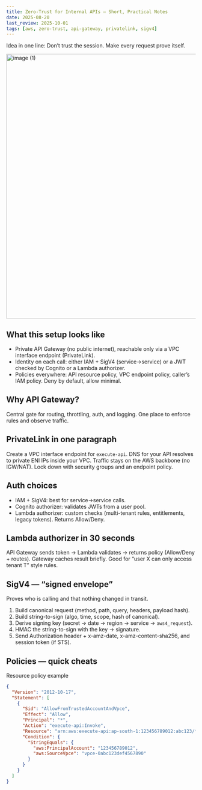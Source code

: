 ```yaml
---
title: Zero-Trust for Internal APIs — Short, Practical Notes
date: 2025-08-20
last_review: 2025-10-01
tags: [aws, zero-trust, api-gateway, privatelink, sigv4]
---
```


Idea in one line: Don’t trust the session. Make every request prove itself.

<img width="808" height="705" alt="image (1)" src="https://github.com/user-attachments/assets/ca3158c9-8cc9-4821-9326-c3dc7776e2fc" />

## What this setup looks like
- Private API Gateway (no public internet), reachable only via a VPC interface endpoint (PrivateLink).
- Identity on each call: either IAM + SigV4 (service→service) or a JWT checked by Cognito or a Lambda authorizer.
- Policies everywhere: API resource policy, VPC endpoint policy, caller’s IAM policy. Deny by default, allow minimal.

## Why API Gateway?
Central gate for routing, throttling, auth, and logging. One place to enforce rules and observe traffic.

## PrivateLink in one paragraph
Create a VPC interface endpoint for `execute-api`. DNS for your API resolves to private ENI IPs inside your VPC.
Traffic stays on the AWS backbone (no IGW/NAT). Lock down with security groups and an endpoint policy.

## Auth choices
- IAM + SigV4: best for service→service calls.
- Cognito authorizer: validates JWTs from a user pool.
- Lambda authorizer: custom checks (multi-tenant rules, entitlements, legacy tokens). Returns Allow/Deny.

## Lambda authorizer in 30 seconds
API Gateway sends token → Lambda validates → returns policy (Allow/Deny + routes).
Gateway caches result briefly. Good for “user X can only access tenant T” style rules.

## SigV4 — “signed envelope”
Proves who is calling and that nothing changed in transit.

1. Build canonical request (method, path, query, headers, payload hash).
2. Build string-to-sign (algo, time, scope, hash of canonical).
3. Derive signing key (secret → date → region → service → `aws4_request`).
4. HMAC the string-to-sign with the key → signature.
5. Send Authorization header + x-amz-date, x-amz-content-sha256, and session token (if STS).

## Policies — quick cheats

Resource policy example
```json
{
  "Version": "2012-10-17",
  "Statement": [
    {
      "Sid": "AllowFromTrustedAccountAndVpce",
      "Effect": "Allow",
      "Principal": "*",
      "Action": "execute-api:Invoke",
      "Resource": "arn:aws:execute-api:ap-south-1:123456789012:abc123/*/*/*",
      "Condition": {
        "StringEquals": {
          "aws:PrincipalAccount": "123456789012",
          "aws:SourceVpce": "vpce-0abc123def4567890"
        }
      }
    }
  ]
}
